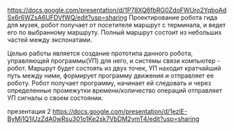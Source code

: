 https://docs.google.com/presentation/d/1P78XQ6fbRG0ZdoFWUro2YqboAdSx6r6WZsA6UFDVfWQ/edit?usp=sharing
Проектирование робота гида для музея, робот получает от посетителя маршрут с терминала, и ведет его по выбранному маршруту. 
Полный маршрут состоит из небольших частей между экспонатами.

Целью работы является создание прототипа данного робота, управляющей программы(УП) для него, и системы связи компьютер - робот.
Маршрут будет состоять из двух точек, УП находит кратчайший путь между ними, формирует программу движения и отправляет ее роботу. 
Робот получает программу, начинает ей следовать и через определенные промежутки времени/количество операций отправляет УП сигналы о своем состоянии.

презентация 2
https://docs.google.com/presentation/d/1ezlE-ByMi1Q1jUzZdA0wRsu301o1Ke2sk7VbDM2vmT4/edit?usp=sharing
